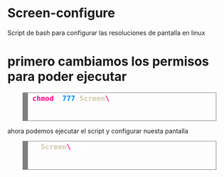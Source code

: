 # Screen-configure
Script de bash para configurar las resoluciones de pantalla en linux

# primero cambiamos los permisos para poder ejecutar 

<!-- HTML generated using hilite.me --><div style="background: #111111; overflow:auto;width:auto;border:solid gray;border-width:.1em .1em .1em .8em;padding:.2em .6em;background:rgba(255, 255, 255, 0.126);;width:80%; margin:auto;font-size:1rem"><pre style="margin: 0; line-height: 125%"><span style="color: #ff0086; font-weight: bold">chmod</span> <span style="color: #ffffff">+</span><span style="color: #0086f7; font-weight: bold">777</span> <span style="color: #cdcaa9; font-weight: bold">Screen</span><span style="color: #ff0086; font-weight: bold">\</span> <span style="color: #ffffff">config.sh</span> 
</pre></div>

ahora podemos ejecutar el script y configurar nuesta pantalla


<!-- HTML generated using hilite.me --><div style="background: #111111; overflow:auto;width:auto;border:solid gray;border-width:.1em .1em .1em .8em;padding:.2em .6em;background:rgba(255, 255, 255, 0.126);;width:80%; margin:auto;font-size:1rem"><pre style="margin: 0; line-height: 125%"><span style="color: #ffffff">./</span><span style="color: #cdcaa9; font-weight: bold">Screen</span><span style="color: #ff0086; font-weight: bold">\</span> <span style="color: #ffffff">config.sh</span>
</pre></div>


